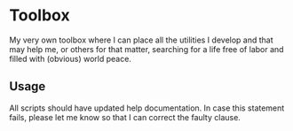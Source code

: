 Toolbox
=======

My very own toolbox where I can place all the utilities I develop and that may help me, or others for that matter, searching for a life free of labor and filled with (obvious) world peace.

Usage
-----

All scripts should have updated help documentation. In case this statement fails, please let me know so that I can correct the faulty clause.

